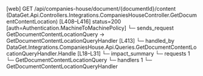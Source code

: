 [web] GET /api/companies-house/document/{documentId}/content  (DataGet.Api.Controllers.Integrations.CompaniesHouseController.GetDocumentContentLocation)  [L408–L416] status=200 [auth=Authentication.MachineToMachinePolicy]
  └─ sends_request GetDocumentContentLocationQuery -> GetDocumentContentLocationQueryHandler [L413]
    └─ handled_by DataGet.Integrations.CompaniesHouse.Api.Queries.GetDocumentContentLocationQueryHandler.Handle [L18–L31]
  └─ impact_summary
    └─ requests 1
      └─ GetDocumentContentLocationQuery
    └─ handlers 1
      └─ GetDocumentContentLocationQueryHandler

